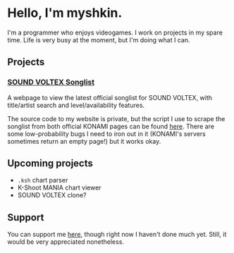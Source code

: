 # Hello, I'm myshkin.

I'm a programmer who enjoys videogames. I work on projects in my spare time. Life is very busy at the moment, but I'm doing what I can.

## Projects

### [SOUND VOLTEX Songlist](https://myshkin.io/sdvx/songlist)

A webpage to view the latest official songlist for SOUND VOLTEX, with title/artist search and level/availability features.

The source code to my website is private, but the script I use to scrape the songlist from both official KONAMI pages can be found [here](https://github.com/myshkin81/sdvx-songlist). There are some low-probability bugs I need to iron out in it (KONAMI's servers sometimes return an empty page!) but it works okay.

## Upcoming projects

- `.ksh` chart parser
- K-Shoot MANIA chart viewer
- SOUND VOLTEX clone?

## Support

You can support me [here](https://ko-fi.com/myshkin), though right now I haven't done much yet. Still, it would be very appreciated nonetheless.
